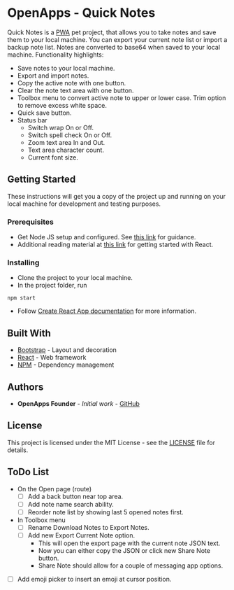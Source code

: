 # OpenApps - Quick Notes

Quick Notes is a [PWA](https://facebook.github.io/create-react-app/docs/making-a-progressive-web-app) pet project, that allows you to take notes and save them to your local machine. You can export your current note list or import a backup note list. Notes are converted to base64 when saved to your local machine. Functionality highlights:
* Save notes to your local machine.
* Export and import notes.
* Copy the active note with one button.
* Clear the note text area with one button.
* Toolbox menu to convert active note to upper or lower case. Trim option to remove excess white space.
* Quick save button.
* Status bar
  * Switch wrap On or Off.
  * Switch spell check On or Off.
  * Zoom text area In and Out.
  * Text area character count.
  * Current font size.

## Getting Started

These instructions will get you a copy of the project up and running on your local machine for development and testing purposes.

### Prerequisites

* Get Node JS setup and configured. See [this link](https://www.tutorialspoint.com/nodejs/nodejs_environment_setup.htm) for guidance.
* Additional reading material at [this link](https://www.tutorialspoint.com/reactjs/reactjs_quick_guide.htm) for getting started with React.

### Installing

* Clone the project to your local machine.
* In the project folder, run
```
npm start
```
* Follow [Create React App documentation](https://facebook.github.io/create-react-app/docs/getting-started) for more information.

## Built With

* [Bootstrap](https://getbootstrap.com/) - Layout and decoration
* [React](https://reactjs.org/) - Web framework
* [NPM](https://www.npmjs.com/) - Dependency management

## Authors

* **OpenApps Founder** - *Initial work* - [GitHub](https://github.com/openXapps/)

## License

This project is licensed under the MIT License - see the [LICENSE](LICENSE.md) file for details.

## ToDo List

* On the Open page (route)
  * [ ] Add a back button near top area.
  * [ ] Add note name search ability.
  * [ ] Reorder note list by showing last 5 opened notes first.
* In Toolbox menu
  * [ ] Rename Download Notes to Export Notes.
  * [ ] Add new Export Current Note option.
    * This will open the export page with the current note JSON text.
    * Now you can either copy the JSON or click new Share Note button.
    * Share Note should allow for a couple of messaging app options.
* [ ] Add emoji picker to insert an emoji at cursor position.
